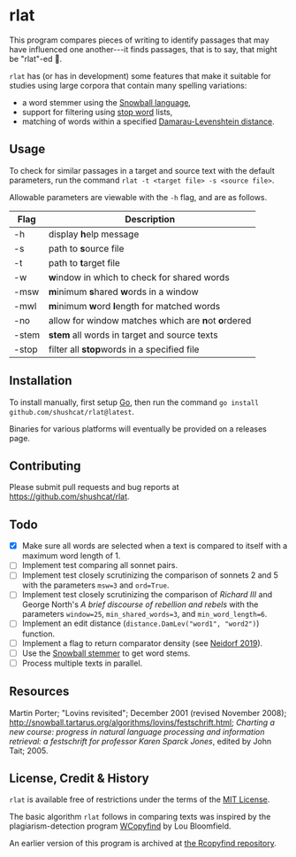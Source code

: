 # rlat

This program compares pieces of writing to identify passages that may have influenced one another---it finds passages, that is to say, that might be "rlat"-ed 🤦.

`rlat` has (or has in development) some features that make it suitable for studies using large corpora that contain many spelling variations:

- a word stemmer using the [Snowball language](https://snowballstem.org), 
- support for filtering using [stop word](https://en.wikipedia.org/wiki/Stop_words) lists, 
- matching of words within a specified [Damarau-Levenshtein distance](https://en.wikipedia.org/wiki/Damerau–Levenshtein_distance).

## Usage

To check for similar passages in a target and source text with the default parameters, run the command `rlat -t <target file> -s <source file>`.

Allowable parameters are viewable with the `-h` flag, and are as follows.

| Flag          | Description                                             | 
| --------      | --------                                                | 
| -h            | display **h**elp message                                | 
| -s <file>     | path to **s**ource file                                 | 
| -t <file>     | path to **t**arget file                                 | 
| -w            | **w**indow in which to check for shared words           | 
| -msw          | **m**inimum **s**hared **w**ords in a window            | 
| -mwl          | **m**inimum **w**ord **l**ength for matched words       | 
| -no           | allow for window matches which are **n**ot **o**rdered  | 
| -stem         | **stem** all words in target and source texts           | 
| -stop <file>  | filter all **stop**words in a specified file            | 

## Installation

To install manually, first setup [Go](https://golang.org), then run the command `go install github.com/shushcat/rlat@latest`.

Binaries for various platforms will eventually be provided on a releases page.

## Contributing

Please submit pull requests and bug reports at https://github.com/shushcat/rlat.

## Todo

- [x] Make sure all words are selected when a text is compared to itself with a maximum word length of 1.
- [ ] Implement test comparing all sonnet pairs.
- [ ] Implement test closely scrutinizing the comparison of sonnets 2 and 5 with the parameters `msw=3` and `ord=True`.
- [ ] Implement test closely scrutinizing the comparison of _Richard III_ and George North's _A brief discourse of rebellion and rebels_ with the parameters `window=25`, `min_shared_words=3`, and `min_word_length=6`.
- [ ] Implement an edit distance (`distance.DamLev("word1", "word2")`) function.
- [ ] Implement a flag to return comparator density (see [Neidorf 2019](https://www.nature.com/articles/s41562-019-0570-1)).
- [ ] Use the [Snowball stemmer](https://snowballstem.org/) to get word stems.
- [ ] Process multiple texts in parallel.

## Resources

Martin Porter; "Lovins revisited"; December 2001 (revised November 2008); http://snowball.tartarus.org/algorithms/lovins/festschrift.html; _Charting a new course: progress in natural language processing and information retrieval: a festschrift for professor Karen Sparck Jones_, edited by John Tait; 2005.

## License, Credit & History

`rlat` is available free of restrictions under the terms of the [MIT License](https://opensource.org/licenses/MIT).

The basic algorithm `rlat` follows in comparing texts was inspired by the plagiarism-detection program [WCopyfind](http://plagiarism.bloomfieldmedia.com/wordpress/software/wcopyfind/) by Lou Bloomfield.

An earlier version of this program is archived at [the Rcopyfind repository](https://github.com/shushcat/rcopyfind_prototype).
